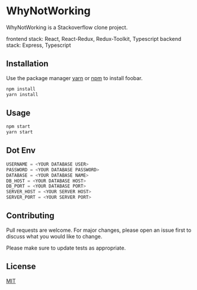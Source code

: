 # WhyNotWorking

WhyNotWorking is a Stackoverflow clone project.

frontend stack: React, React-Redux, Redux-Toolkit, Typescript
backend stack: Express, Typescript

## Installation

Use the package manager [yarn](https://yarnpkg.com/) or [npm](https://www.npmjs.com/) to install foobar.

```bash
npm install
yarn install
```

## Usage

```bash
npm start
yarn start
```

## Dot Env

```javascript
USERNAME = <YOUR DATABASE USER>
PASSWORD = <YOUR DATABASE PASSWORD>
DATABASE = <YOUR DATABASE NAME>
DB_HOST = <YOUR DATABASE HOST>
DB_PORT = <YOUR DATABASE PORT>
SERVER_HOST = <YOUR SERVER HOST>
SERVER_PORT = <YOUR SERVER PORT>
```

## Contributing
Pull requests are welcome. For major changes, please open an issue first to discuss what you would like to change.

Please make sure to update tests as appropriate.

## License
[MIT](https://choosealicense.com/licenses/mit/)
